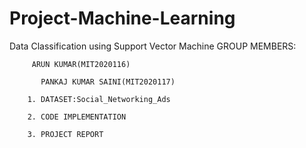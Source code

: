 # Project-Machine-Learning
Data Classification using Support Vector Machine
GROUP MEMBERS: 

         ARUN KUMAR(MIT2020116)
         
	       PANKAJ KUMAR SAINI(MIT2020117)
         
        1. DATASET:Social_Networking_Ads

        2. CODE IMPLEMENTATION

        3. PROJECT REPORT
